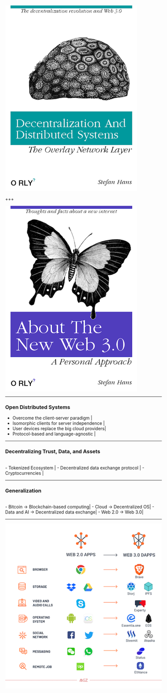
![Distributed Contexting](assets/image/orly-decentralization.png)

+++

![Distributed Contexting](assets/image/orly-web.png)

---

### Open Distributed Systems

- Overcome the client-server paradigm |
- Isomorphic clients for server independence |  
- User devices replace the big cloud providers|
- Protocol-based and language-agnostic  |

---

### Decentralizing Trust, Data, and Assets
<br>
- Tokenized Ecosystem |
- Decentralized data exchange protocol |
- Cryptocurrencies |

---

### Generalization
<br>
- Bitcoin -> Blockchain-based computing|
- Cloud -> Decentralized OS|
- Data and AI -> Decentralized data exchange|
- Web 2.0 -> Web 3.0|

---

![Web 2.0 - Web 3.0](assets/image/web2-3.0.png)

